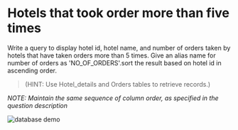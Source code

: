 # Hotels that took order more than five times

Write a query to display hotel id, hotel name, and number of orders taken by hotels that have taken orders more than 5 times. Give an alias name for number of orders as 'NO_OF_ORDERS'.sort the result based on hotel id in ascending order.

> (HINT: Use Hotel_details and Orders tables to retrieve records.)

*NOTE: Maintain the same sequence of column order, as specified in the question description*

![database demo](../database_3.png)